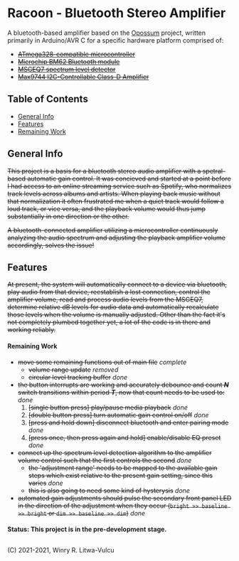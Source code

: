 # Racoon - Bluetooth Stereo Amplifier #
A bluetooth-based amplifier based on the [Opossum](https://github.com/vulcu/opossum) project, written primarily in Arduino/AVR C for a specific hardware platform comprised of:
  * ~~[ATmega328-compatible microcontroller](https://www.microchip.com/wwwproducts/en/ATmega328)~~
  * ~~[Microchip BM62 Bluetooth module](https://www.microchip.com/wwwproducts/en/BM62)~~
  * ~~[MSGEQ7 spectrum level detector](https://www.sparkfun.com/datasheets/Components/General/MSGEQ7.pdf)~~
  * ~~[Max9744 I2C-Controllable Class-D Amplifier](https://www.maximintegrated.com/en/products/analog/audio/MAX9744.html)~~



## Table of Contents ##
* [General Info](#general-info)
* [Features](#features)
* [Remaining Work](#remaining-work)

## General Info ##
~~This project is a basis for a bluetooth stereo audio amplifier with a spetral-based automatic gain control. It was concieved and started at a point before I had access to an online streaming service such as Spotify, who normalizes track levels across albums and artists. When playing back music without that normalization it often frustrated me when a quiet track would follow a loud track, or vice versa, and the playback volume would thus jump substantially in one direction or the other.~~

~~A bluetooth-connected amplifier utilizing a microcontroller continuously analyzing the audio spectrum and adjusting the playback amplifier volume accordingly, solves the issue!~~

## Features ##
~~At present, the system will automatically connect to a device via bluetooth, play audio from that device, reestablish a lost connection, control the amplifier volume, read and process audio levels from the MSGEQ7, determine relative dB levels for audio data and automatically recalculate those levels when the volume is manually adjusted. Other than the fact it's not completely plumbed together yet, a lot of the code is in there and working reliably.~~

#### Remaining Work ####
* ~~move some remaining functions out of main file~~ _complete_
  * ~~volume range update~~ _removed_
  * ~~circular level tracking buffer~~ _done_
* ~~the button interrupts are working and accurately debounce and count _**N**_ switch transitions within period _**T**_, now that count needs to be used to:~~ _done_
  1) ~~[single button press] play/pause media playback~~ _done_
  2) ~~[double button press] turn automatic gain control on/off~~ _done_
  3) ~~[press and hold down] disconnect bluetooth and enter pairing mode~~ _done_
  4) ~~[press once, then press again and hold] enable/disable EQ preset~~ _done_
* ~~connect up the spectrum level detection algorithm to the amplifier volume control such that the first controls the second~~ _done_
  * ~~the 'adjustment range' needs to be mapped to the available gain steps which exist relative to the present gain setting, since this varies~~ _done_
  * ~~this is also going to need some kind of hysterysis~~ _done_
* ~~automated gain adjustments should pulse the secondary front panel LED in the direction of the adjustment when they occur (`bright >> baseline >> bright` or `dim >> baseline >> dim`)~~ _done_

#### Status: This project is in the pre-development stage. ####

## ##
(C) 2021-2021, Winry R. Litwa-Vulcu

